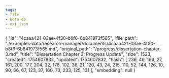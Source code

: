 ```yaml
---
tags:
- file
- kota-db
- ext_json
---
```

{
  "id": "4caaa421-03ae-4f30-b8f6-6b841973f565",
  "file_path": "./examples-data/research-manager/documents/4caaa421-03ae-4f30-b8f6-6b841973f565.md",
  "original_path": "/progress/dissertation-chapter-3.md",
  "title": "Dissertation Chapter 3: Progress Update",
  "size": 1523,
  "created": 1754607832,
  "updated": 1754607832,
  "hash": [
    236,
    46,
    164,
    27,
    161,
    200,
    177,
    204,
    32,
    178,
    102,
    36,
    21,
    120,
    43,
    24,
    215,
    110,
    52,
    144,
    126,
    10,
    90,
    66,
    67,
    123,
    37,
    160,
    73,
    233,
    125,
    131
  ],
  "embedding": null
}